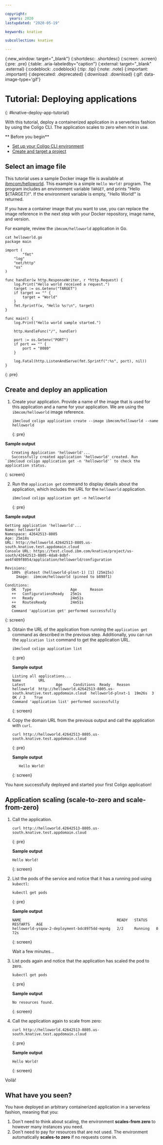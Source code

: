 ```yaml
---

copyright:
  years: 2020
lastupdated: "2020-05-19"

keywords: knative

subcollection: knative

---
```


{:new_window: target="_blank"}
{:shortdesc: .shortdesc}
{:screen: .screen}
{:pre: .pre}
{:table: .aria-labeledby="caption"}
{:external: target="_blank" .external}
{:codeblock: .codeblock}
{:tip: .tip}
{:note: .note}
{:important: .important}
{:deprecated: .deprecated}
{:download: .download}
{:gif: data-image-type='gif'}

# Tutorial: Deploying applications 
{: #knative-deploy-app-tutorial}

With this tutorial, deploy a containerized application in a serverless fashion by using the Coligo CLI. The application scales to zero when not in use.

** Before you begin**

- [Set up your Coligo CLI environment](/docs/knative?topic=knative-kn-install-cli)
- [Create and target a project](/docs/knative?topic=knative-manage-project)


## Select an image file

This tutorial uses a sample Docker image file is available at [ibmcom/helloworld](https://hub.docker.com/r/ibmcom/helloworld). This example is a simple `Hello World!` program. The program includes an environment variable `TARGET`, and prints "Hello ${TARGET}!". If the environment variable is empty, "Hello World!" is returned.

If you have a container image that you want to use, you can replace the image reference in the next step with your Docker repository, image name, and version.

For example, review the `ibmcom/helloworld` application in Go.

   ```
   cat helloworld.go
   package main

   import (
      	   "fmt"
	   "log"
	   "net/http"
	   "os"
   )

   func handler(w http.ResponseWriter, r *http.Request) {
	   log.Print("Hello world received a request.")
	   target := os.Getenv("TARGET")
	   if target == "" {
	   	   target = "World"
	   }
	   fmt.Fprintf(w, "Hello %s!\n", target)
   }

   func main() {
	   log.Print("Hello world sample started.")

	   http.HandleFunc("/", handler)

	   port := os.Getenv("PORT")
	   if port == "" {
		   port = "8080"
	   }
   
	   log.Fatal(http.ListenAndServe(fmt.Sprintf(":%s", port), nil))
   }
   ```
   {: pre}



## Create and deploy an application

1.  Create your application. Provide a name of the image that is used for this application and a name for your application. We are using the `ibmcom/helloworld` image reference. 

    ```
    ibmcloud coligo application create --image ibmcom/helloworld --name helloworld
    ```
    {: pre}

   **Sample output**

   ```
      Creating Application 'helloworld'...
      Successfully created application 'helloworld' created. Run `ibmcloud coligo application get -n 'helloworld'` to check the application status.
   ```
   {: screen}

2.  Run the `application get` command to display details about the application, which includes the URL for the `helloworld` application. 

    ```
    ibmcloud coligo application get -n helloworld
    ```
    {: pre}

   **Sample output**

   ```
   Getting application 'helloworld'...
   Name: helloworld
   Namespace: 42642513-8805
   Age: 25m18s
   URL: http://helloworld.42642513-8805.us-south.knative.test.appdomain.cloud
   Console URL: https://test.cloud.ibm.com/knative/project/us-south/42642513-8805-4da8-8dbf-ae4f409f8054/application/helloworld/configuration

   Revisions:
      100%  @latest (helloworld-plnxt-1) [1] (25m15s)
        Image:  ibmcom/helloworld (pinned to b898f1)

   Conditions:
      OK   Type                  Age      Reason
      ++   ConfigurationsReady   25m1s
      ++   Ready                 24m51s
      ++   RoutesReady           24m51s
      OK
      Command 'application get' performed successfully
   ```
   {: screen}

3. Obtain the URL of the application from running the `application get` command as described in the previous step.  Additionally, you can run the `application list` command to get the application URL.  

   ```
   ibmcloud coligo application list
   ```
   {: pre}

   **Sample output**

   ```
   Listing all applications...
   Name        URL                                                                    Latest              Age     Conditions  Ready   Reason
   helloworld  http://helloworld.42642513-8805.us-south.knative.test.appdomain.cloud  helloworld-plnxt-1  19m26s  3 OK / 3    True
   Command 'application list' performed successfully
   ```
   {: screen}

4. Copy the domain URL from the previous output and call the application with `curl`.

   ```
   curl http://helloworld.42642513-8805.us-south.knative.test.appdomain.cloud
   ```
   {: pre}
   
   **Sample output**

   ```
      Hello World!
   ```
   {: screen}
   
You have successfully deployed and started your first Coligo application!



## Application scaling (scale-to-zero and scale-from-zero)

1. Call the application. 

   ```
   curl http://helloworld.42642513-8805.us-south.knative.test.appdomain.cloud
   ```
   {: pre}
   
   **Sample output**
   
   ```
   Hello World!
   ```
   {: screen}

2. List the pods of the service and notice that it has a running pod using `kubectl`:

   ```
   kubectl get pods
   ```
   {: pre}

   **Sample output**

   ```
   NAME                                            READY   STATUS    RESTARTS   AGE
   helloworld-ysqxw-2-deployment-bdc8975dd-mqn4g   2/2     Running   0          72s
   ```
   {: screen}
   
   Wait a few minutes...

3. List pods again and notice that the application has scaled the pod to zero. 

   ```
   kubectl get pods
   ```
   {: pre}

   **Sample output**

   ```
   No resources found.
   ```
   {: screen}

4. Call the application again to scale from zero:

   ```
   curl http://helloworld.42642513-8805.us-south.knative.test.appdomain.cloud
   ```
   {: pre}
   
   **Sample output**
   
   ```
   Hello World!
   ```
   {: screen}

Voilà!

## What have you seen?
You have deployed an arbitrary containerized application in a serverless fashion, meaning that you: 

1. Don't need to think about scaling, the environment **scales-from zero** to however many instances you need.
2. Don't need to pay for resources that are not used. The environment automatically **scales-to zero** if no requests come in.
